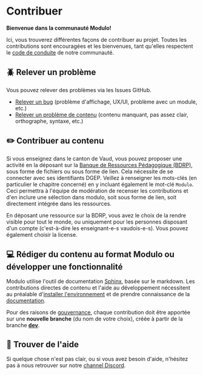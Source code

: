 # Contribuer

**Bienvenue dans la communauté Modulo!** 

Ici, vous trouverez différentes façons de contribuer au projet. Toutes les contributions sont encouragées et les bienvenues, tant qu'elles respectent le [code de conduite](CODE_OF_CONDUCT.md) de notre communauté.


## :beetle: Relever un problème
Vous pouvez relever des problèmes via les Issues GitHub. 

- [Relever un bug](https://github.com/edunumsec2/book/issues/new?assignees=redelman&labels=bug&template=bug-report.yml&title=%5BBug%5D%3A+) (problème d'affichage, UX/UI, problème avec un module, etc.)
- [Relever un problème de contenu](https://github.com/edunumsec2/book/issues/new?assignees=mihersch&labels=contenu&template=suggestion-contenu.yml&title=%5BContenu%5D%3A+) (contenu manquant, pas assez clair, orthographe, syntaxe, etc.)

## :pencil2: Contribuer au contenu
Si vous enseignez dans le canton de Vaud, vous pouvez proposer une activité en la déposant sur la
[Banque de Ressources Pédagogique (BDRP)](https://www.bdrp.ch), sous forme de fichiers ou sous forme
de lien. Cela nécessite de se connecter avec ses identifiants DGEP. Veillez à renseigner les mots-clés
(en particulier le chapitre concerné) en y incluant également le mot-clé `Modulo`. Ceci permettra à l'équipe
de modération de recenser les contributions et d'en inclure une sélection dans modulo, soit sous forme de lien,
soit directement intégrée dans les ressources.

En déposant une ressource sur la BDRP, vous avez le choix de la rendre visible pour tout le monde, ou uniquement
pour les personnes disposant d'un compte (c'est-à-dire les enseignant-e-s vaudois-e-s). Vous pouvez également choisir
la license. 

## 💻 Rédiger du contenu au format Modulo ou développer une fonctionnalité

Modulo utilise l'outil de documentation [Sphinx](https://www.sphinx-doc.org), basée sur le markdown. Les contributions directes de contenu et
l'aide au développement nécessitent au préalable d'[installer l'environnement](doc/installation.md)
et de prendre connaissance de la [documentation](doc/README.md).

Pour des raisons de [gouvernance](GOVERNANCE.md), chaque contribution doit être apportée sur une **nouvelle branche** (du nom de votre choix), créée à partir de la branche **[dev](https://github.com/edunumsec2/book/tree/dev)**.

## :raising_hand: Trouver de l'aide
Si quelque chose n'est pas clair, ou si vous avez besoin d'aide, n'hésitez pas à nous retrouver sur notre [channel Discord](https://discord.gg/b8qu79t6HQ).
